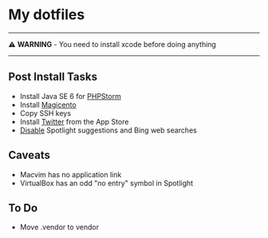 # My dotfiles

----

⚠️ **WARNING** - You need to install xcode before doing anything

----

## Post Install Tasks

- Install Java SE 6 for [PHPStorm][1]
- Install [Magicento][2]
- Copy SSH keys
- Install [Twitter][3] from the App Store
- [Disable][4] Spotlight suggestions and Bing web searches

## Caveats

-  Macvim has no application link
-  VirtualBox has an odd "no entry" symbol in Spotlight

## To Do

- Move .vendor to vendor

[1]: https://support.apple.com/kb/DL1572?locale=en_US
[2]: http://magicento.com/
[3]: https://itunes.apple.com/gb/app/twitter/id333903271
[4]: https://fix-macosx.com/
